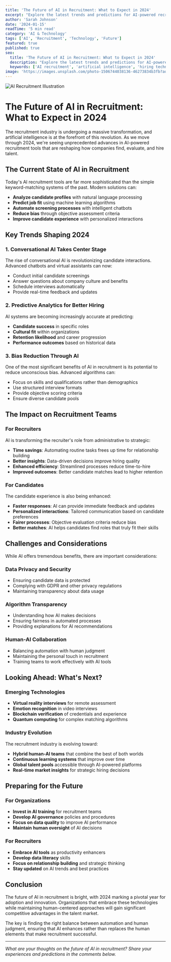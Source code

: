 ```yaml
---
title: 'The Future of AI in Recruitment: What to Expect in 2024'
excerpt: "Explore the latest trends and predictions for AI-powered recruitment tools and how they're transforming the hiring landscape."
author: 'Sarah Johnson'
date: '2024-01-15'
readTime: '5 min read'
category: 'AI & Technology'
tags: ['AI', 'Recruitment', 'Technology', 'Future']
featured: true
published: true
seo:
  title: 'The Future of AI in Recruitment: What to Expect in 2024'
  description: "Explore the latest trends and predictions for AI-powered recruitment tools and how they're transforming the hiring landscape."
  keywords: ['AI recruitment', 'artificial intelligence', 'hiring technology', 'recruitment trends']
image: 'https://images.unsplash.com/photo-1506744038136-46273834b3fb?auto=format&fit=crop&w=1200&q=80'
---
```


![AI Recruitment Illustration](https://images.unsplash.com/photo-1506744038136-46273834b3fb?auto=format&fit=crop&w=1200&q=80)

# The Future of AI in Recruitment: What to Expect in 2024

The recruitment industry is undergoing a massive transformation, and artificial intelligence is at the forefront of this revolution. As we move through 2024, we're seeing unprecedented advances in AI-powered recruitment tools that are reshaping how companies find, evaluate, and hire talent.

## The Current State of AI in Recruitment

Today's AI recruitment tools are far more sophisticated than the simple keyword-matching systems of the past. Modern solutions can:

- **Analyze candidate profiles** with natural language processing
- **Predict job fit** using machine learning algorithms
- **Automate screening processes** with intelligent chatbots
- **Reduce bias** through objective assessment criteria
- **Improve candidate experience** with personalized interactions

## Key Trends Shaping 2024

### 1. Conversational AI Takes Center Stage

The rise of conversational AI is revolutionizing candidate interactions. Advanced chatbots and virtual assistants can now:

- Conduct initial candidate screenings
- Answer questions about company culture and benefits
- Schedule interviews automatically
- Provide real-time feedback and updates

### 2. Predictive Analytics for Better Hiring

AI systems are becoming increasingly accurate at predicting:

- **Candidate success** in specific roles
- **Cultural fit** within organizations
- **Retention likelihood** and career progression
- **Performance outcomes** based on historical data

### 3. Bias Reduction Through AI

One of the most significant benefits of AI in recruitment is its potential to reduce unconscious bias. Advanced algorithms can:

- Focus on skills and qualifications rather than demographics
- Use structured interview formats
- Provide objective scoring criteria
- Ensure diverse candidate pools

## The Impact on Recruitment Teams

### For Recruiters

AI is transforming the recruiter's role from administrative to strategic:

- **Time savings**: Automating routine tasks frees up time for relationship building
- **Better insights**: Data-driven decisions improve hiring quality
- **Enhanced efficiency**: Streamlined processes reduce time-to-hire
- **Improved outcomes**: Better candidate matches lead to higher retention

### For Candidates

The candidate experience is also being enhanced:

- **Faster responses**: AI can provide immediate feedback and updates
- **Personalized interactions**: Tailored communication based on candidate preferences
- **Fairer processes**: Objective evaluation criteria reduce bias
- **Better matches**: AI helps candidates find roles that truly fit their skills

## Challenges and Considerations

While AI offers tremendous benefits, there are important considerations:

### Data Privacy and Security

- Ensuring candidate data is protected
- Complying with GDPR and other privacy regulations
- Maintaining transparency about data usage

### Algorithm Transparency

- Understanding how AI makes decisions
- Ensuring fairness in automated processes
- Providing explanations for AI recommendations

### Human-AI Collaboration

- Balancing automation with human judgment
- Maintaining the personal touch in recruitment
- Training teams to work effectively with AI tools

## Looking Ahead: What's Next?

### Emerging Technologies

- **Virtual reality interviews** for remote assessment
- **Emotion recognition** in video interviews
- **Blockchain verification** of credentials and experience
- **Quantum computing** for complex matching algorithms

### Industry Evolution

The recruitment industry is evolving toward:

- **Hybrid human-AI teams** that combine the best of both worlds
- **Continuous learning systems** that improve over time
- **Global talent pools** accessible through AI-powered platforms
- **Real-time market insights** for strategic hiring decisions

## Preparing for the Future

### For Organizations

- **Invest in AI training** for recruitment teams
- **Develop AI governance** policies and procedures
- **Focus on data quality** to improve AI performance
- **Maintain human oversight** of AI decisions

### For Recruiters

- **Embrace AI tools** as productivity enhancers
- **Develop data literacy** skills
- **Focus on relationship building** and strategic thinking
- **Stay updated** on AI trends and best practices

## Conclusion

The future of AI in recruitment is bright, with 2024 marking a pivotal year for adoption and innovation. Organizations that embrace these technologies while maintaining human-centered approaches will gain significant competitive advantages in the talent market.

The key is finding the right balance between automation and human judgment, ensuring that AI enhances rather than replaces the human elements that make recruitment successful.

---

_What are your thoughts on the future of AI in recruitment? Share your experiences and predictions in the comments below._
